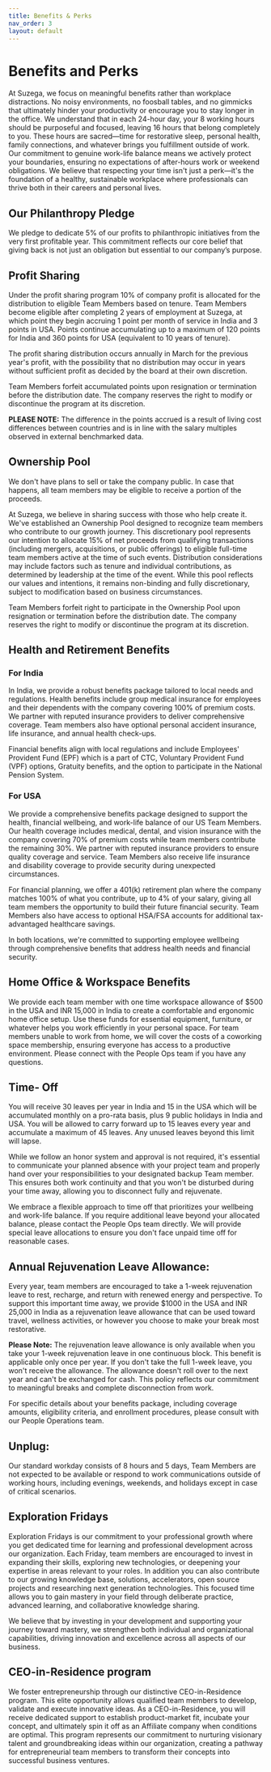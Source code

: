 ```yaml
---
title: Benefits & Perks
nav_order: 3
layout: default
---
```


# **Benefits and Perks**

At Suzega, we focus on meaningful benefits rather than workplace distractions. No noisy environments, no foosball tables, and no gimmicks that ultimately hinder your productivity or encourage you to stay longer in the office. We understand that in each 24-hour day, your 8 working hours should be purposeful and focused, leaving 16 hours that belong completely to you. These hours are sacred—time for restorative sleep, personal health, family connections, and whatever brings you fulfillment outside of work. Our commitment to genuine work-life balance means we actively protect your boundaries, ensuring no expectations of after-hours work or weekend obligations. We believe that respecting your time isn't just a perk—it's the foundation of a healthy, sustainable workplace where professionals can thrive both in their careers and personal lives.

## **Our Philanthropy Pledge**

We pledge to dedicate 5% of our profits to philanthropic initiatives from the very first profitable year. This commitment reflects our core belief that giving back is not just an obligation but essential to our company’s purpose.

## **Profit Sharing**

Under the profit sharing program 10% of company profit is allocated for the distribution to eligible Team Members based on tenure. Team Members become eligible after completing 2 years of employment at Suzega, at which point they begin accruing 1 point per month of service in India and  3 points in USA. Points continue accumulating up to a maximum of 120 points for India and 360 points for USA (equivalent to 10 years of tenure).

The profit sharing distribution occurs annually in March for the previous year's profit, with the possibility that no distribution may occur in years without  sufficient profit as decided by the board at their own discretion.

Team Members forfeit accumulated points upon resignation or termination before the distribution date. The company reserves the right to modify or discontinue the program at its discretion.

**PLEASE NOTE:** The difference in the points accrued is a result of living cost differences between countries and is in line with the salary multiples observed in external benchmarked data.

##  **Ownership Pool**

We don't have plans to sell or take the company public. In case that happens, all team members may be eligible to receive a portion of the proceeds.  

At Suzega, we believe in sharing success with those who help create it. We've established an Ownership Pool designed to recognize team members who contribute to our growth journey. This discretionary pool represents our intention to allocate 15% of net proceeds from qualifying transactions (including mergers, acquisitions, or public offerings) to eligible full-time team members active at the time of such events. Distribution considerations may include factors such as tenure and individual contributions, as determined by leadership at the time of the event. While this pool reflects our values and intentions, it remains non-binding and fully discretionary, subject to modification based on business circumstances. 

Team Members forfeit right to participate in the Ownership Pool upon resignation or termination before the distribution date. The company reserves the right to modify or discontinue the program at its discretion.

## **Health and Retirement Benefits**

### **For India** 
In India, we provide a robust benefits package tailored to local needs and regulations. Health benefits include group medical insurance for employees and their dependents with the company covering 100% of premium costs. We partner with reputed insurance providers to deliver comprehensive coverage. Team members also have optional personal accident insurance, life insurance, and annual health check-ups.

Financial benefits align with local regulations and include Employees' Provident Fund (EPF) which is a part of CTC, Voluntary Provident Fund (VPF) options, Gratuity benefits, and the option to participate in the National Pension System.

### **For USA** 
We provide a comprehensive benefits package designed to support the health, financial wellbeing, and work-life balance of our US Team Members. Our health coverage includes medical, dental, and vision insurance with the company covering 70% of premium costs while team members contribute the remaining 30%. We partner with reputed insurance providers to ensure quality coverage and service. Team Members also receive life insurance and disability coverage to provide security during unexpected circumstances.

For financial planning, we offer a 401(k) retirement plan where the company matches 100% of what you contribute, up to 4% of your salary, giving all team members the opportunity to build their future financial security. Team Members also have access to optional HSA/FSA accounts for additional tax-advantaged healthcare savings.

In both locations, we're committed to supporting employee wellbeing through comprehensive benefits that address health needs and financial security.

## **Home Office & Workspace Benefits**

We provide each team member with one time workspace allowance of $500 in the USA and INR 15,000 in India to create a comfortable and ergonomic home office setup. Use these funds for essential equipment, furniture, or whatever helps you work efficiently in your personal space. For team members unable to work from home, we will cover the costs of a coworking space membership, ensuring everyone has access to a productive environment. Please connect with the People Ops team if you have any questions.

## **Time- Off** 

You will receive 30 leaves per year in India and 15 in the USA which will be accumulated monthly on a pro-rata basis, plus 9 public holidays in India and USA. You will be allowed to carry forward up to 15 leaves every year and accumulate a maximum of 45 leaves. Any unused leaves beyond this limit will lapse.

While we follow an honor system and approval is not required, it's essential to communicate your planned absence with your project team and properly hand over your responsibilities to your designated backup Team member. This ensures both work continuity and that you won't be disturbed during your time away, allowing you to disconnect fully and rejuvenate.

We embrace a flexible approach to time off that prioritizes your wellbeing and work-life balance. If you require additional leave beyond your allocated balance, please contact the People Ops team directly. We will provide special leave allocations to ensure you don't face unpaid time off for reasonable cases. 

## **Annual Rejuvenation Leave Allowance:**  

Every year, team members are encouraged to take a 1-week rejuvenation leave to rest, recharge, and return with renewed energy and perspective. To support this important time away, we provide  $1000 in the USA and INR 25,000 in India as a rejuvenation leave allowance that can be used toward travel, wellness activities, or however you choose to make your break most restorative.

**Please Note:** The rejuvenation leave allowance is only available when you take your 1-week rejuvenation leave in one continuous block. This benefit is applicable only once per year. If you don't take the full 1-week leave, you won't receive the allowance. The allowance doesn't roll over to the next year and can't be exchanged for cash. This policy reflects our commitment to meaningful breaks and complete disconnection from work.

For specific details about your benefits package, including coverage amounts, eligibility criteria, and enrollment procedures, please consult with our People Operations team.

## **Unplug**: 

Our standard workday consists of 8 hours and 5 days, Team Members are not expected to be available or respond to work communications outside of working hours, including evenings, weekends, and holidays except in case of critical scenarios.

## **Exploration Fridays**

Exploration Fridays is our commitment to your professional growth where you get dedicated time for learning and professional development across our organization. Each Friday, team members are encouraged to invest in expanding their skills, exploring new technologies, or deepening your expertise in areas relevant to your roles. In addition you can also contribute to our growing knowledge base, solutions, accelerators, open source projects and researching next generation technologies. This focused time allows you to gain mastery in your field through deliberate practice, advanced learning, and collaborative knowledge sharing.

We believe that by investing in your development and supporting your journey toward mastery, we strengthen both individual and organizational capabilities, driving innovation and excellence across all aspects of our business.

## **CEO-in-Residence program**

We foster entrepreneurship through our distinctive CEO-in-Residence program. This elite opportunity allows qualified team members to develop, validate and execute innovative ideas. As a CEO-in-Residence, you will receive dedicated support to establish product-market fit, incubate your concept, and ultimately spin it off as an Affiliate company when conditions are optimal. This program represents our commitment to nurturing visionary talent and groundbreaking ideas within our organization, creating a pathway for entrepreneurial team members to transform their concepts into successful business ventures.
